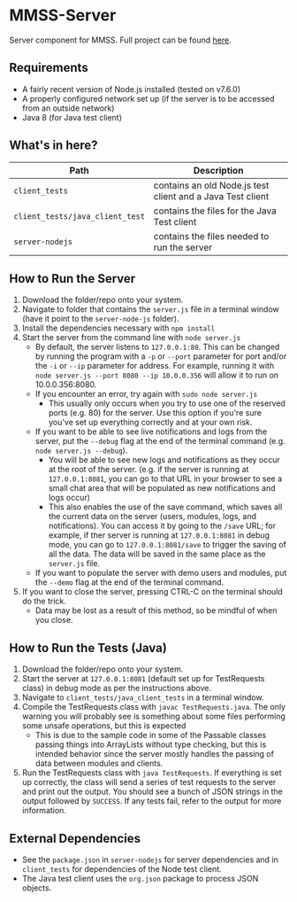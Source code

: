 # MMSS-Server
Server component for MMSS. Full project can be found [here](https://github.com/Walden1995/MMSS).

## Requirements
* A fairly recent version of Node.js installed (tested on v7.6.0)
* A properly configured network set up (if the server is to be accessed from an outside network)
* Java 8 (for Java test client)

## What's in here?
| Path | Description |
| --- | --- |
| `client_tests` | contains an old Node.js test client and a Java Test client |
| `client_tests/java_client_test` | contains the files for the Java Test client |
| `server-nodejs` | contains the files needed to run the server |

## How to Run the Server
1. Download the folder/repo onto your system.
2. Navigate to folder that contains the `server.js` file in a terminal window (have it point to the `server-node-js` folder).
3. Install the dependencies necessary with `npm install`
4. Start the server from the command line with `node server.js`
    * By default, the server listens to `127.0.0.1:80`. This can be changed by running the program with a `-p` or `--port` parameter for port and/or the `-i` or `--ip` parameter for address. For example, running it with `node server.js --port 8080 --ip 10.0.0.356` will allow it to run on 10.0.0.356:8080.
    * If you encounter an error, try again with `sudo node server.js`
        * This usually only occurs when you try to use one of the reserved ports (e.g. 80) for the server. Use this option if you're sure you've set up everything correctly and at your own risk.
    * If you want to be able to see live notifications and logs from the server, put the `--debug` flag at the end of the terminal command (e.g. `node server.js --debug`). 
        * You will be able to see new logs and notifications as they occur at the root of the server. (e.g. if the server is running at `127.0.0.1:8081`, you can go to that URL in your browser to see a small chat area that will be populated as new notifications and logs occur)
        * This also enables the use of the save command, which saves all the current data on the server (users, modules, logs, and notifications). You can access it by going to the `/save` URL; for example, if ther server is running at `127.0.0.1:8081` in debug mode, you can go to `127.0.0.1:8081/save` to trigger the saving of all the data. The data will be saved in the same place as the `server.js` file.
    * If you want to populate the server with demo users and modules, put the `--demo` flag at the end of the terminal command.
5. If you want to close the server, pressing CTRL-C on the terminal should do the trick.
   * Data may be lost as a result of this method, so be mindful of when you close.

## How to Run the Tests (Java)
1. Download the folder/repo onto your system.
2. Start the server at `127.0.0.1:8081` (default set up for TestRequests class) in debug mode as per the instructions above.
3. Navigate to `client_tests/java_client_tests` in a terminal window.
4. Compile the TestRequests class with `javac TestRequests.java`. The only warning you will probably see is something about some files performing some unsafe operations, but this is expected
    * This is due to the sample code in some of the Passable classes passing things into ArrayLists without type checking, but this is intended behavior since the server mostly handles the passing of data between modules and clients.
5. Run the TestRequests class with `java TestRequests`. If everything is set up correctly, the class will send a series of test requests to the server and print out the output. You should see a bunch of JSON strings in the output followed by `SUCCESS`. If any tests fail, refer to the output for more information.

## External Dependencies
* See the `package.json` in `server-nodejs` for server dependencies and in `client_tests` for dependencies of the Node test client.
* The Java test client uses the `org.json` package to process JSON objects.